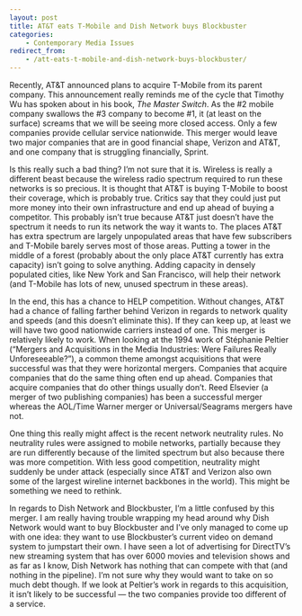 ```yaml
---
layout: post
title: AT&T eats T-Mobile and Dish Network buys Blockbuster
categories:
    - Contemporary Media Issues
redirect_from:
    - /att-eats-t-mobile-and-dish-network-buys-blockbuster/
---
```


Recently, AT&amp;T announced plans to acquire T-Mobile from its parent company. This announcement really reminds me of the cycle that Timothy Wu has spoken about in his book, *The Master Switch*. As the #2 mobile company swallows the #3 company to become #1, it (at least on the surface) screams that we will be seeing more closed access. Only a few companies provide cellular service nationwide. This merger would leave two major companies that are in good financial shape, Verizon and AT&amp;T, and one company that is struggling financially, Sprint.

Is this really such a bad thing? I’m not sure that it is. Wireless is really a different beast because the wireless radio spectrum required to run these networks is so precious. It is thought that AT&amp;T is buying T-Mobile to boost their coverage, which is probably true. Critics say that they could just put more money into their own infrastructure and end up ahead of buying a competitor. This probably isn’t true because AT&amp;T just doesn’t have the spectrum it needs to run its network the way it wants to. The places AT&amp;T has extra spectrum are largely unpopulated areas that have few subscribers and T-Mobile barely serves most of those areas. Putting a tower in the middle of a forest (probably about the only place AT&amp;T currently has extra capacity) isn’t going to solve anything. Adding capacity in densely populated cities, like New York and San Francisco, will help their network (and T-Mobile has lots of new, unused spectrum in these areas).

In the end, this has a chance to HELP competition. Without changes, AT&amp;T had a chance of falling farther behind Verizon in regards to network quality and speeds (and this doesn’t eliminate this). If they can keep up, at least we will have two good nationwide carriers instead of one. This merger is relatively likely to work. When looking at the 1994 work of Stéphanie Peltier (“Mergers and Acquisitions in the Media Industries: Were Failures Really Unforeseeable?”), a common theme amongst acquisitions that were successful was that they were horizontal mergers. Companies that acquire companies that do the same thing often end up ahead. Companies that acquire companies that do other things usually don’t. Reed Elsevier (a merger of two publishing companies) has been a successful merger whereas the AOL/Time Warner merger or Universal/Seagrams mergers have not.

One thing this really might affect is the recent network neutrality rules. No neutrality rules were assigned to mobile networks, partially because they are run differently because of the limited spectrum but also because there was more competition. With less good competition, neutrality might suddenly be under attack (especially since AT&amp;T and Verizon also own some of the largest wireline internet backbones in the world). This might be something we need to rethink.

In regards to Dish Network and Blockbuster, I’m a little confused by this merger. I am really having trouble wrapping my head around why Dish Network would want to buy Blockbuster and I’ve only managed to come up with one idea: they want to use Blockbuster’s current video on demand system to jumpstart their own. I have seen a lot of advertising for DirectTV’s new streaming system that has over 6000 movies and television shows and as far as I know, Dish Network has nothing that can compete with that (and nothing in the pipeline). I’m not sure why they would want to take on so much debt though. If we look at Peltier’s work in regards to this acquisition, it isn’t likely to be successful — the two companies provide too different of a service.
